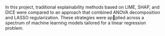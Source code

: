In this project, traditional explainability methods based on LIME, SHAP, and DICE were compared to an approach that combined ANOVA
decomposition and LASSO regularization. These strategies were applied across a spectrum of machine learning
models tailored for a linear regression problem.
